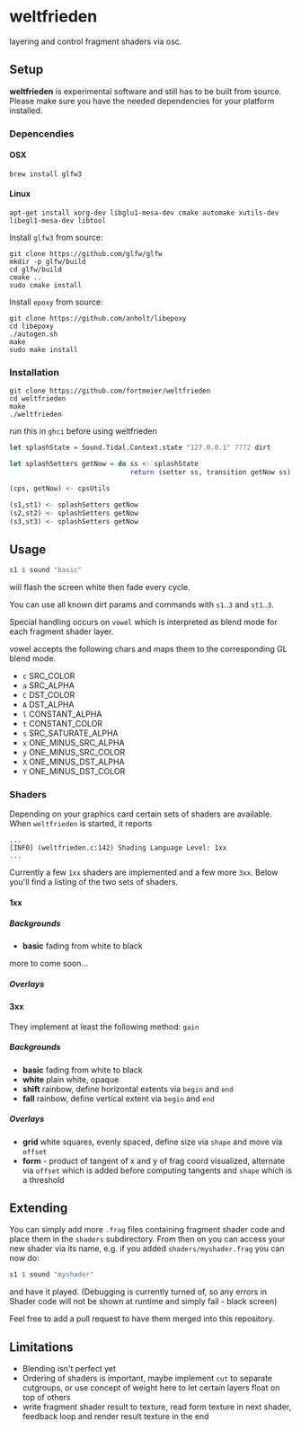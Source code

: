 # weltfrieden

layering and control fragment shaders via osc.

## Setup

**weltfrieden** is experimental software and still has to be built from source. Please make sure you have the needed dependencies for your platform installed.

### Depencendies

#### OSX

```shell
brew install glfw3
```

#### Linux

```shell
apt-get install xorg-dev libglu1-mesa-dev cmake automake xutils-dev libegl1-mesa-dev libtool
```

Install `glfw3` from source:

```shell
git clone https://github.com/glfw/glfw
mkdir -p glfw/build
cd glfw/build
cmake ..
sudo cmake install
```

Install `epoxy` from source:

```shell
git clone https://github.com/anholt/libepoxy
cd libepoxy
./autogen.sh
make
sudo make install
```

### Installation


```shell
git clone https://github.com/fortmeier/weltfrieden
cd weltfrieden
make
./weltfrieden
```

run this in `ghci` before using weltfrieden

```haskell
let splashState = Sound.Tidal.Context.state "127.0.0.1" 7772 dirt

let splashSetters getNow = do ss <- splashState
                              return (setter ss, transition getNow ss)

(cps, getNow) <- cpsUtils

(s1,st1) <- splashSetters getNow
(s2,st2) <- splashSetters getNow
(s3,st3) <- splashSetters getNow
```


## Usage

```haskell
s1 $ sound "basic"
```

will flash the screen white then fade every cycle.

You can use all known dirt params and commands with `s1`..`3` and `st1`..`3`.

Special handling occurs on `vowel` which is interpreted as blend mode for each fragment shader layer.

vowel accepts the following chars and maps them to the corresponding GL blend mode.

* `c` SRC_COLOR
* `a` SRC_ALPHA
* `C` DST_COLOR
* `A` DST_ALPHA
* `l` CONSTANT_ALPHA
* `t` CONSTANT_COLOR
* `s` SRC_SATURATE_ALPHA
* `x` ONE_MINUS_SRC_ALPHA
* `y` ONE_MINUS_SRC_COLOR
* `X` ONE_MINUS_DST_ALPHA
* `Y` ONE_MINUS_DST_COLOR

### Shaders

Depending on your graphics card certain sets of shaders are available.
When `weltfrieden` is started, it reports

```shell
...
[INFO] (weltfrieden.c:142) Shading Language Level: 1xx
...
```

Currently a few `1xx` shaders are implemented and a few more `3xx`. Below you'll find a listing of the two sets of shaders.


#### 1xx

##### Backgrounds

- **basic** fading from white to black

more to come soon...

##### Overlays

#### 3xx

They implement at least the following method: `gain`

##### Backgrounds

- **basic** fading from white to black
- **white** plain white, opaque
- **shift** rainbow, define horizontal extents via `begin` and `end`
- **fall** rainbow, define vertical extent via `begin` and `end`

##### Overlays
- **grid** white squares, evenly spaced, define size via `shape` and move via `offset`
- **form** - product of tangent of x and y of frag coord visualized, alternate via `offset` which is added
before computing tangents and `shape` which is a threshold


## Extending

You can simply add more `.frag` files containing fragment shader code and place them in the `shaders` subdirectory.
From then on you can access your new shader via its name, e.g. if you added `shaders/myshader.frag` you can now do:

```haskell
s1 $ sound "myshader"
```

and have it played. (Debugging is currently turned of, so any errors in Shader code will not be shown at runtime
and simply fail - black screen)

Feel free to add a pull request to have them merged into this repository.

## Limitations

- Blending isn't perfect yet
- Ordering of shaders is important, maybe implement `cut` to separate cutgroups, or use concept of weight here to
let certain layers float on top of others
- write fragment shader result to texture, read form texture in next shader, feedback loop and render result texture in the end
